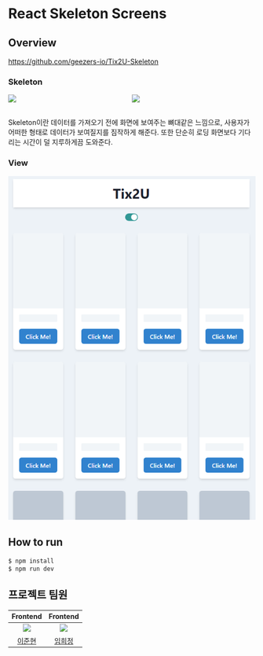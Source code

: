 # React Skeleton Screens

## Overview

https://github.com/geezers-io/Tix2U-Skeleton

### Skeleton
<div style="display: flex; justify-content: space-evenly; margin-bottom: 30px">
<img src="./light-skeleton.gif" width="400px">
<img src="./dark-skeleton.gif" width="400px">
</div>

Skeleton이란 데이터를 가져오기 전에 화면에 보여주는 뼈대같은 느낌으로, 사용자가 어떠한 형태로 데이터가 보여질지를 짐작하게 해준다. 또한 단순히 로딩 화면보다 기다리는 시간이 덜 지루하게끔 도와준다.

### View
![preview](./PREVIEW.png)


## How to run

```
$ npm install
$ npm run dev
```
## 프로젝트 팀원

|Frontend|Frontend|
|:---:|:---:|
| ![](https://github.com/Ellsy23.png?size=120)| ![](https://github.com/heejung0413.png?size=120)| 
|[이준현](https://github.com/Ellsy23)|[임희정](https://github.com/heejung0413)|
